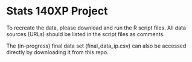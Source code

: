 # Stats 140XP Project

To recreate the data, please download and run the R script files. All data sources (URLs) should be listed in the script files as comments.

The (in-progress) final data set (final_data_ip.csv) can also be accessed directly by downloading it from this repo.
